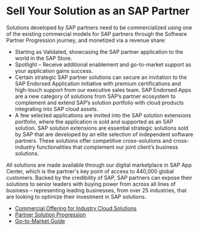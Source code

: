 # Sell Your Solution as an SAP Partner

Solutions developed by SAP partners need to be commercialized using one of the existing commercial models for SAP partners through the Software Partner Progression journey, and monetized via a revenue share:

* Starting as Validated, showcasing the SAP partner application to the world in the SAP Store.
* Spotlight – Receive additional enablement and go-to-market support as your application gains success.
* Certain strategic SAP partner solutions can secure an invitation to the SAP Endorsed Application initiative with premium certifications and high-touch support from our executive sales team. SAP Endorsed Apps are a new category of solutions from SAP’s partner ecosystem to complement and extend SAP’s solution portfolio with cloud products integrating into SAP cloud assets.
* A few selected applications are invited into the SAP solution extensions portfolio, where the application is sold and supported as an SAP solution. SAP solution extensions are essential strategic solutions sold by SAP that are developed by an elite selection of independent software partners. These solutions offer competitive cross-solutions and cross-industry functionalities that complement our joint client’s business solutions.

All solutions are made available through our digital marketplace in SAP App Center, which is the partner's key point of access to 440,000 global customers. Backed by the credibility of SAP, SAP partners can expose their solutions to senior leaders with buying power from across all lines of business – representing leading businesses, from over 25 industries, that are looking to optimize their investment in SAP solutions.

* <a href="https://help.sap.com/viewer/7db4dc653edc4597825628ba6d20a2c2/Cloud/en-US/ec3d6ea3062641c39da9ca288d7a22f3.html" target="_blank">Commercial Offering for Industry Cloud Solutions</a>
* <a href="https://www.sap.com/dmc/exp/2020-05-22-sap-partner-solution-progression/index.html" target="_blank">Partner Solution Progression</a>
* <a href="https://store.sap.com/dcp/en/partner-with-us/documentation/go-to-market-guide" target="_blank">Go-to-Market Guide</a>
